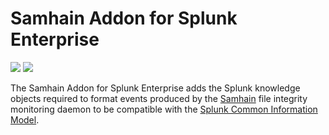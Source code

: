 # Samhain Addon for Splunk Enterprise
![](https://img.shields.io/pypi/status/Django.svg) ![](https://img.shields.io/badge/splunk%20cim-4.4.0-brightgreen.svg)

The Samhain Addon for Splunk Enterprise adds the Splunk knowledge objects required to format events produced by the [Samhain](http://www.la-samhna.de/samhain/) file integrity monitoring daemon to be compatible with the [Splunk Common Information Model](http://docs.splunk.com/Documentation/CIM/latest/User/ChangeAnalysis).